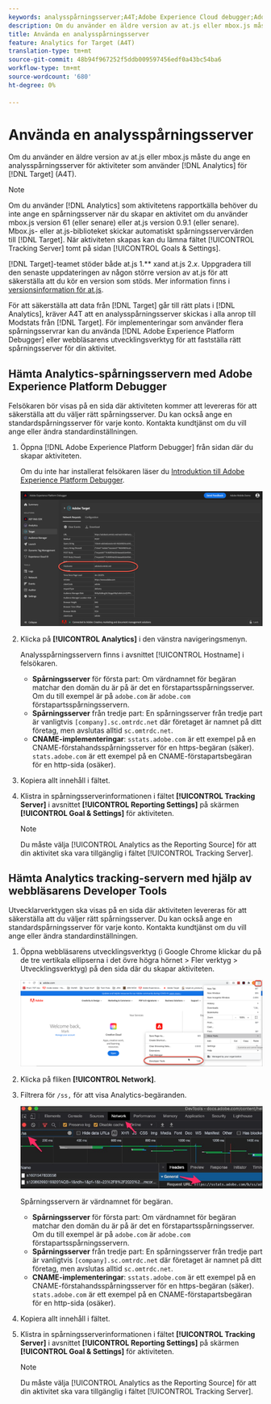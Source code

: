 ```yaml
---
keywords: analysspårningsserver;A4T;Adobe Experience Cloud debugger;Adobe Experience Platform debugger;Reporting source;developtools
description: Om du använder en äldre version av at.js eller mbox.js måste du ange en analysspårningsserver för aktiviteter som använder Analytics för Target (A4T).
title: Använda en analysspårningsserver
feature: Analytics for Target (A4T)
translation-type: tm+mt
source-git-commit: 48b94f967252f5ddb009597456edf0a43bc54ba6
workflow-type: tm+mt
source-wordcount: '680'
ht-degree: 0%

---
```



# Använda en analysspårningsserver

Om du använder en äldre version av at.js eller mbox.js måste du ange en analysspårningsserver för aktiviteter som använder [!DNL Analytics] för [!DNL Target] (A4T).

>[!NOTE]
>
>Om du använder [!DNL Analytics] som aktivitetens rapportkälla behöver du inte ange en spårningsserver när du skapar en aktivitet om du använder mbox.js version 61 (eller senare) eller at.js version 0.9.1 (eller senare). Mbox.js- eller at.js-biblioteket skickar automatiskt spårningsservervärden till [!DNL Target]. När aktiviteten skapas kan du lämna fältet [!UICONTROL Tracking Server] tomt på sidan [!UICONTROL Goals & Settings].
>
>[!DNL Target]-teamet stöder både at.js 1.** xand at.js 2.*x*. Uppgradera till den senaste uppdateringen av någon större version av at.js för att säkerställa att du kör en version som stöds. Mer information finns i [versionsinformation för at.js](/help/c-implementing-target/c-implementing-target-for-client-side-web/target-atjs-versions.md).

För att säkerställa att data från [!DNL Target] går till rätt plats i [!DNL Analytics], kräver A4T att en analysspårningsserver skickas i alla anrop till Modstats från [!DNL Target]. För implementeringar som använder flera spårningsservrar kan du använda [!DNL Adobe Experience Platform Debugger] eller webbläsarens utvecklingsverktyg för att fastställa rätt spårningsserver för din aktivitet.

## Hämta Analytics-spårningsservern med Adobe Experience Platform Debugger

Felsökaren bör visas på en sida där aktiviteten kommer att levereras för att säkerställa att du väljer rätt spårningsserver. Du kan också ange en standardspårningsserver för varje konto. Kontakta kundtjänst om du vill ange eller ändra standardinställningen.

1. Öppna [!DNL Adobe Experience Platform Debugger] från sidan där du skapar aktiviteten.

   Om du inte har installerat felsökaren läser du [Introduktion till Adobe Experience Platform Debugger](https://experienceleague.adobe.com/docs/platform-learn/tutorials/data-ingestion/web-sdk/introduction-to-the-experience-platform-debugger.html).

   ![](assets/Screen_DebuggerTrackServ.png)

1. Klicka på **[!UICONTROL Analytics]** i den vänstra navigeringsmenyn.

   Analysspårningsservern finns i avsnittet [!UICONTROL Hostname] i felsökaren.

   * **Spårningsserver** för första part: Om värdnamnet för begäran matchar den domän du är på är det en förstapartsspårningsserver. Om du till exempel är på `adobe.com` är `adobe.com` förstapartsspårningsservern.
   * **Spårningsserver** från tredje part: En spårningsserver från tredje part är vanligtvis  `[company].sc.omtrdc.net` där företaget är namnet på ditt företag, men avslutas alltid  `sc.omtrdc.net`.
   * **CNAME-implementeringar**:  `sstats.adobe.com` är ett exempel på en CNAME-förstahandsspårningsserver för en https-begäran (säker). `stats.adobe.com` är ett exempel på en CNAME-förstapartsbegäran för en http-sida (osäker).

1. Kopiera allt innehåll i fältet.

1. Klistra in spårningsserverinformationen i fältet **[!UICONTROL Tracking Server]** i avsnittet **[!UICONTROL Reporting Settings]** på skärmen **[!UICONTROL Goal & Settings]** för aktiviteten.

   >[!NOTE]
   >
   >Du måste välja [!UICONTROL Analytics as the Reporting Source] för att din aktivitet ska vara tillgänglig i fältet [!UICONTROL Tracking Server].

## Hämta Analytics tracking-servern med hjälp av webbläsarens Developer Tools

Utvecklarverktygen ska visas på en sida där aktiviteten levereras för att säkerställa att du väljer rätt spårningsserver. Du kan också ange en standardspårningsserver för varje konto. Kontakta kundtjänst om du vill ange eller ändra standardinställningen.

1. Öppna webbläsarens utvecklingsverktyg (i Google Chrome klickar du på de tre vertikala ellipserna i det övre högra hörnet > Fler verktyg > Utvecklingsverktyg) på den sida där du skapar aktiviteten.

   ![Kromutvecklarverktyg](/help/c-integrating-target-with-mac/a4t/assets/chrome-dev-tools.png)

1. Klicka på fliken **[!UICONTROL Network]**.

1. Filtrera för `/ss,` för att visa Analytics-begäranden.

   ![Verktyg för Chrome-utvecklare med /ss-sökning](/help/c-integrating-target-with-mac/a4t/assets/chrome-search.png)

   Spårningsservern är värdnamnet för begäran.

   * **Spårningsserver** för första part: Om värdnamnet för begäran matchar den domän du är på är det en förstapartsspårningsserver. Om du till exempel är på `adobe.com` är `adobe.com` förstapartsspårningsservern.
   * **Spårningsserver** från tredje part: En spårningsserver från tredje part är vanligtvis  `[company].sc.omtrdc.net` där företaget är namnet på ditt företag, men avslutas alltid  `sc.omtrdc.net`.
   * **CNAME-implementeringar**:  `sstats.adobe.com` är ett exempel på en CNAME-förstahandsspårningsserver för en https-begäran (säker). `stats.adobe.com` är ett exempel på en CNAME-förstapartsbegäran för en http-sida (osäker).

1. Kopiera allt innehåll i fältet.

1. Klistra in spårningsserverinformationen i fältet **[!UICONTROL Tracking Server]** i avsnittet **[!UICONTROL Reporting Settings]** på skärmen **[!UICONTROL Goal & Settings]** för aktiviteten.

   >[!NOTE]
   >
   >Du måste välja [!UICONTROL Analytics as the Reporting Source] för att din aktivitet ska vara tillgänglig i fältet [!UICONTROL Tracking Server].

